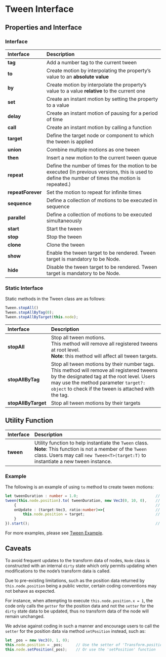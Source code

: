 # Tween Interface

## Properties and Interface

### Interface

| Interface         | Description                                     |
| :---------------- | :------------------------------------------ |
| **tag**           | Add a number tag to the current tween |
| **to**            | Create motion by interpolating the property’s value to an **absolute value** |
| **by**            | Create motion by interpolate the property’s value to a value **relative** to the current one |
| **set**           | Create an instant motion by setting the property to a value |
| **delay**         | Create an instant motion of pausing for a period of time |
| **call**          | Create an instant motion by calling a function |
| **target**        | Define the target node or component to which the tween is applied |
| **union**         | Combine multiple motions as one tween |
| **then**          | Insert a new motion to the current tween queue |
| **repeat**        | Define the number of times for the motion to be executed (In previous versions, this is used to define the number of times the motion is repeated.) |
| **repeatForever** | Set the motion to repeat for infinite times |
| **sequence**      | Define a collection of motions to be executed in sequence |
| **parallel**      | Define a collection of motions to be executed simultaneously |
| **start**         | Start the tween |
| **stop**          | Stop the tween |
| **clone**         | Clone the tween |
| **show**          | Enable the tween target to be rendered. Tween target is mandatory to be Node. |
| **hide**          | Disable the tween target to be rendered. Tween target is mandatory to be Node. |

### Static Interface

Static methods in the Tween class are as follows:

```ts
Tween.stopAll()
Tween.stopAllByTag(0);
Tween.stopAllByTarget(this.node);
```

| Interface | Description |
| :--- | :--- |
| **stopAll**         | Stop all tween motions. <br>This method will remove all registered tweens at root level. <br> **Note**: this method will affect all tween targets. |
| **stopAllByTag**    | Stop all tween motions by their number tags. <br>This method will remove all registered tweens by the designated tag at the root level. Users may use the method parameter `target?: object` to check if the tween is attached with the tag. |
| **stopAllByTarget** | Stop all tween motions by their targets |

## Utility Function

|Interface| Description |
|:-- |:--|
| **tween<T>** | Utility function to help instantiate the `Tween` class. <br> **Note**: This function is not a member of the `Tween` class. Users may call `new Tween<T>(target:T)` to instantiate a new tween instance. |

### Example

The following is an example of using `to` method to create tween motions:

```ts
let tweenDuration : number = 1.0;                                   // Duration of the tween
tween(this.node.position).to( tweenDuration, new Vec3(0, 10, 0),    // Here takes the target of the node's position
    {                                                               // Interface implementation of 'ITweenOption'.
    onUpdate : (target:Vec3, ratio:number)=>{                       // onUpdate accepts the current tween progress
        this.node.position = target;                                // Assign the position of the node to the result calculated by the tween system
    }
}).start();                                                         // Start the tween by calling 'start' function
```

For more examples, please see [Tween Example](tween-example.md).

## Caveats

To avoid frequent updates to the transform data of nodes, `Node` class is constructed with an internal `dirty` state which only permits updating when modifications to the node’s transform data is called.

Due to pre-existing limitations, such as the position data returned by `this.node.position` being a public vector, certain coding conventions may not behave as expected.

For instance, when attempting to execute `this.node.position.x = 1`, the code only calls the `getter` for the position data and not the `setter` for the `dirty` state data to be updated, thus no transform data of the node will remain unchanged.

We advise against coding in such a manner and encourage users to call the `setter` for the position data via method `setPosition` instead, such as:

```typescript
let _pos = new Vec3(0, 1, 0);
this.node.position = _pos;      // Use the setter of 'Transform.position'
this.node.setPosition(_pos);    // Or use the 'setPosition' function
```
